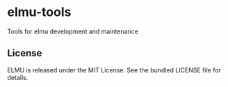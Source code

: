 # elmu-tools

Tools for elmu development and maintenance

## License

ELMU is released under the MIT License. See the bundled LICENSE file for details.
